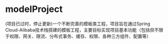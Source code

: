 # modelProject
(项目已过时，停止更新)一个不断完善的模板类工程，项目旨在通过Spring Cloud-Alibaba技术栈搭建的模板工程，主要目标实现项目基本功能（包括但不限于权限、网关、限流、分布式事务、缓存、权限、各种三方组件、配置等）

